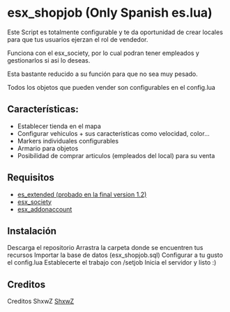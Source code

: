# esx_shopjob (Only Spanish es.lua)

Este Script es totalmente configurable y te da oportunidad de crear locales para que tus usuarios ejerzan el rol de vendedor.

Funciona con el esx_society, por lo cual podran tener empleados y gestionarlos si asi lo deseas.

Esta bastante reducido a su función para que no sea muy pesado.

Todos los objetos que pueden vender son configurables en el config.lua 

## Características:
+ Establecer tienda en el mapa
+ Configurar vehiculos + sus características como velocidad, color...
+ Markers individuales configurables
+ Armario para objetos
+ Posibilidad de comprar articulos (empleados del local) para su venta


## Requisitos
   - [es_extended (probado en la final version 1.2)](https://github.com/esx-framework/es_extended/releases/tag/1.2.0)
   - [esx_society](https://github.com/esx-framework/esx_society)
   - [esx_addonaccount](https://github.com/esx-framework/esx_addonaccount)

## Instalación
Descarga el repositorio
Arrastra la carpeta donde se encuentren tus recursos
Importar la base de datos (esx_shopjob.sql)
Configurar a tu gusto el config.lua
Establecerte el trabajo con /setjob
Inicia el servidor y listo :)

## Creditos
 
Creditos ShxwZ [ShxwZ](https://github.com/ShxwZ)
